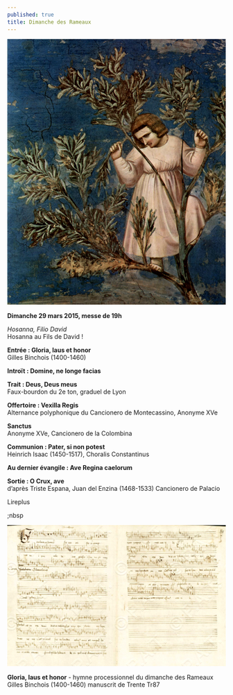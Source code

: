 ```yaml
---
published: true
title: Dimanche des Rameaux
---
```


![Giotto-hosanna.jpg](/images/Giotto-hosanna.jpg)

**Dimanche 29 mars 2015, messe de 19h**  

*Hosanna, Filio David*  
Hosanna au Fils de David !

**Entrée : Gloria, laus et honor**  
Gilles Binchois (1400-1460)

**Introït : Domine, ne longe facias**  

**Trait : Deus, Deus meus**  
Faux-bourdon du 2e ton, graduel de Lyon

**Offertoire : Vexilla Regis**  
Alternance polyphonique du Cancionero de Montecassino, Anonyme XVe

**Sanctus**  
Anonyme XVe, Cancionero de la Colombina

**Communion : Pater, si non potest**  
Heinrich Isaac (1450-1517), Choralis Constantinus

**Au dernier évangile : Ave Regina caelorum**  

**Sortie : O Crux, ave**  
d’après Triste Espana, Juan del Enzina (1468-1533) Cancionero de Palacio

Lireplus

;nbsp

![Glorialaus-Binchois.jpg](/images/Glorialaus-Binchois.jpg)


**Gloria, laus et honor** - hymne processionnel du dimanche des Rameaux  
Gilles Binchois (1400-1460) manuscrit de Trente Tr87